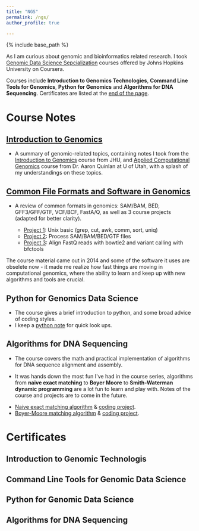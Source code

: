 ```yaml
---
title: "NGS"
permalink: /ngs/
author_profile: true

---
```


{% include base_path %}

As I am curious about genomic and bioinformatics related research.
I took [Genomic Data Science Sepcialization](https://www.coursera.org/specializations/genomic-data-science) courses offered by Johns Hopkins University on Coursera.

Courses include **Introduction to Genomics Technologies**, **Command Line Tools for Genomics**, **Python for Genomics** and **Algorithms for DNA Sequencing**.
Certificates are listed at the [end of the page](#certificates).

# Course Notes

## [Introduction to Genomics](/courses/2023/03/introduction-to-genomics/)

* A summary of genomic-related topics, containing notes  I took from the [Introduction to Genomics](https://www.coursera.org/learn/introduction-genomics) course from JHU, and [Applied Computational Genomics](https://github.com/quinlan-lab/applied-computational-genomics) course from Dr. Aaron Quinlan at U of Utah, with a splash of my understandings on these topics.

## [Common File Formats and Software in Genomics](/courses/2023/03/common-file-formats-and-software-in-genomics/)

* A review of common formats in genomics: SAM/BAM, BED, GFF3/GFF/GTF, VCF/BCF, FastA/Q, as well as 3 course projects (adapted for better clarity).

    - [Project 1](/courses/2023/03/common-file-formats-and-software-in-genomics/#seg9): Unix basic (grep, cut, awk, comm, sort, uniq)
    - [Project 2](/courses/2023/03/common-file-formats-and-software-in-genomics/#seg10): Process SAM/BAM/BED/GTF files
    - [Project 3](/courses/2023/03/common-file-formats-and-software-in-genomics/#seg11): Align FastQ reads with bowtie2 and variant calling with bfctools

The course material came out in 2014 and some of the software it uses are obselete now - it made me realize how fast things are moving in computational genomics, where the ability to learn and keep up with new algorithms and tools are crucial.

## Python for Genomics Data Science

* The course gives a brief introduction to python, and some broad advice of coding styles.
* I keep a [python note](/dev-logs/2023/04/python-notes/) for quick look ups.

## Algorithms for DNA Sequencing

* The course covers the math and practical implementation of algorithms for DNA sequence alignment and assembly.
- It was hands down the most fun I've had in the course series, algorithms from **naive exact matching** to **Boyer Moore** to **Smith-Waterman dynamic programming** are a lot fun to learn and play with. Notes of the course and projects are to come in the future.

* [Naive exact matching algorithm](/posts/2023/04/naive-exact-matching-algorithm/) & [coding project](https://colab.research.google.com/github/gr-grey/genomic-courses/blob/main/naive_exact_match.ipynb).
* [Boyer-Moore matching algorithm](/posts/2023/04/boyer-moore-matching-algorithm/) & [coding project](https://colab.research.google.com/github/gr-grey/genomic-courses/blob/main/boyer_moore_matching.ipynb).

<!-- Courses include [**Introduction to Genomics Technologies**](/files/course-introduction-to-genomics-technologies.pdf), [**Command Line Tools for Genomics**](/files/course-certificate-command-line-tools-for-genomic-data-science.pdf), [**Python for Genomics**](/files/course-certificate-python-for-genomic-data-science.pdf) and [**Algorithms for DNA Sequencing**](/files/course-certificate-algorithms-for-dna-sequencing.pdf) (the links take you to certificates). -->

# Certificates

## Introduction to Genomic Technologis

<object data="/files/course-certificate-introduction-to-genomic-technologies.pdf" width="1000" height="835" type='application/pdf'></object>

## Command Line Tools for Genomic Data Science

<object data="/files/course-certificate-command-line-tools-for-genomic-data-science.pdf" width="1000" height="835" type='application/pdf'></object>

## Python for Genomic Data Science

<object data="/files/course-certificate-python-for-genomic-data-science.pdf" width="1000" height="835" type='application/pdf'></object>

## Algorithms for DNA Sequencing

<object data="/files/course-certificate-algorithms-for-dna-sequencing.pdf" width="1000" height="835" type='application/pdf'></object>
